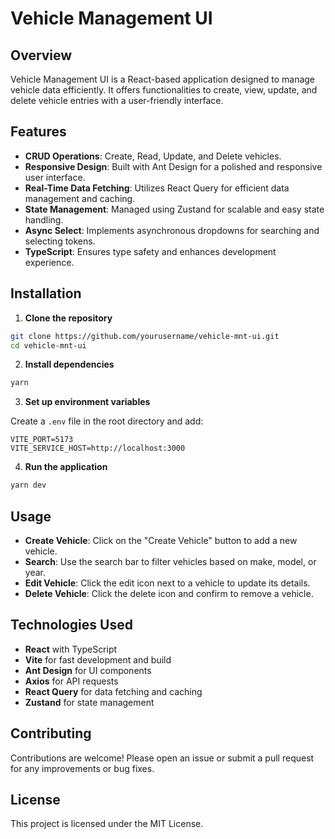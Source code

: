
# Vehicle Management UI

## Overview

Vehicle Management UI is a React-based application designed to manage vehicle data efficiently. It offers functionalities to create, view, update, and delete vehicle entries with a user-friendly interface.

## Features

- **CRUD Operations**: Create, Read, Update, and Delete vehicles.
- **Responsive Design**: Built with Ant Design for a polished and responsive user interface.
- **Real-Time Data Fetching**: Utilizes React Query for efficient data management and caching.
- **State Management**: Managed using Zustand for scalable and easy state handling.
- **Async Select**: Implements asynchronous dropdowns for searching and selecting tokens.
- **TypeScript**: Ensures type safety and enhances development experience.

## Installation

1. **Clone the repository**

  ```bash
  git clone https://github.com/yourusername/vehicle-mnt-ui.git
  cd vehicle-mnt-ui
  ```

2. **Install dependencies**

  ```bash
  yarn
  ```

3. **Set up environment variables**

  Create a `.env` file in the root directory and add:

  ```
  VITE_PORT=5173
  VITE_SERVICE_HOST=http://localhost:3000
  ```

4. **Run the application**

  ```bash
  yarn dev
  ```

## Usage

- **Create Vehicle**: Click on the "Create Vehicle" button to add a new vehicle.
- **Search**: Use the search bar to filter vehicles based on make, model, or year.
- **Edit Vehicle**: Click the edit icon next to a vehicle to update its details.
- **Delete Vehicle**: Click the delete icon and confirm to remove a vehicle.

## Technologies Used

- **React** with TypeScript
- **Vite** for fast development and build
- **Ant Design** for UI components
- **Axios** for API requests
- **React Query** for data fetching and caching
- **Zustand** for state management

## Contributing

Contributions are welcome! Please open an issue or submit a pull request for any improvements or bug fixes.

## License

This project is licensed under the MIT License.
